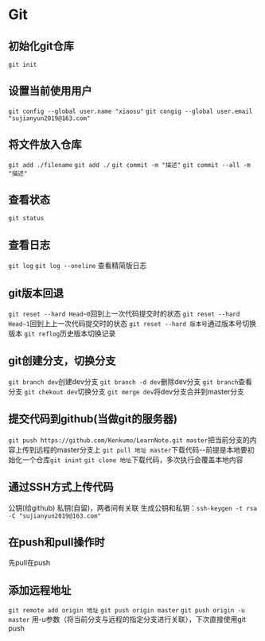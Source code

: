 # Git
## 初始化git仓库
`git init`
## 设置当前使用用户
`git config --global user.name "xiaosu"`
`git congig --global user.email "sujianyun2019@163.com"`
## 将文件放入仓库
`git add ./filename`	`git add ./`
`git commit -m "描述"`	`git commit --all -m "描述"`
## 查看状态
`git status`
## 查看日志
`git log`
`git log --oneline` 查看精简版日志
## git版本回退
`git reset --hard Head~0`回到上一次代码提交时的状态
`git reset --hard Head~1`回到上上一次代码提交时的状态
`git reset --hard 版本号`通过版本号切换版本
`git reflog`历史版本切换记录
## git创建分支，切换分支
`git branch dev`创建dev分支
`git branch -d dev`删除dev分支
`git branch`查看分支
`git chekout dev`切换分支
`git merge dev`将dev分支合并到master分支
## 提交代码到github(当做git的服务器)
`git push https://github.com/Kenkumo/LearnNote.git master`把当前分支的内容上传到远程的master分支上
`git pull 地址 master`下载代码--前提是本地要初始化一个仓库`git inint`
`git clone 地址`下载代码，多次执行会覆盖本地内容
## 通过SSH方式上传代码
公钥(给github) 私钥(自留)，两者间有关联
生成公钥和私钥：`ssh-keygen -t rsa -C "sujianyun2019@163.com"`
## 在push和pull操作时
先pull在push
## 添加远程地址
`git remote add origin 地址`
`git push origin master`
`git push origin -u master` 用-u参数（将当前分支与远程的指定分支进行关联），下次直接使用git push



